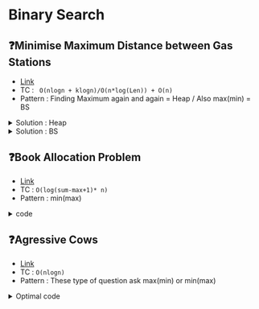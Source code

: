 # Binary Search
<!--
## ❓Agressive Cows
- [Link](https://www.spoj.com/problems/AGGRCOW/) <br>
- TC : `O(nlogn)`
- Pattern : How to recognize it .
<details>
<summary>code</summary>
  
```cpp []

```
</details>
-->

## ❓Minimise Maximum Distance between Gas Stations
- [Link](https://leetcode.com/problems/minimize-max-distance-to-gas-station/) <br>
- TC : ` O(nlogn + klogn)/O(n*log(Len)) + O(n)`
- Pattern : Finding Maximum again and again = Heap / Also max(min) = BS
<details>
<summary>Solution : Heap </summary>
  
```cpp []



#include <bits/stdc++.h>
using namespace std;

long double minimiseMaxDistance(vector<int> &arr, int k) {
    int n = arr.size(); //size of array.
    vector<int> howMany(n - 1, 0);
    priority_queue<pair<long double, int>> pq;

    //insert the first n-1 elements into pq
    //with respective distance values:
    for (int i = 0; i < n - 1; i++) {
        pq.push({arr[i + 1] - arr[i], i});
    }

    //Pick and place k gas stations:
    for (int gasStations = 1; gasStations <= k; gasStations++) {
        //Find the maximum section
        //and insert the gas station:
        auto tp = pq.top();
        pq.pop();
        int secInd = tp.second;

        //insert the current gas station:
        howMany[secInd]++;

        long double inidiff = arr[secInd + 1] - arr[secInd];
        long double newSecLen = inidiff / (long double)(howMany[secInd] + 1);
        pq.push({newSecLen, secInd});
    }

    return pq.top().first;
}

```
</details>

<details>
<summary>Solution : BS</summary>
  
```cpp []



#include <bits/stdc++.h>
using namespace std;

int numberOfGasStationsRequired(long double dist, vector<int> &arr) {
    int n = arr.size(); // size of the array
    int cnt = 0;
    for (int i = 1; i < n; i++) {
        int numberInBetween = ((arr[i] - arr[i - 1]) / dist);
        if ((arr[i] - arr[i - 1]) == (dist * numberInBetween)) {
            numberInBetween--;
        }
        cnt += numberInBetween;
    }
    return cnt;
}

long double minimiseMaxDistance(vector<int> &arr, int k) {
    int n = arr.size(); // size of the array
    long double low = 0;
    long double high = 0;

    //Find the maximum distance:
    for (int i = 0; i < n - 1; i++) {
        high = max(high, (long double)(arr[i + 1] - arr[i]));
    }

    //Apply Binary search:
    long double diff = 1e-6 ;
    while (high - low > diff) {
        long double mid = (low + high) / (2.0);
        int cnt = numberOfGasStationsRequired(mid, arr);
        if (cnt > k) {
            low = mid;
        }
        else {
            high = mid;
        }
    }
    return high;
}


```
</details>

## ❓Book Allocation Problem
- [Link](https://bit.ly/3MZQOct) <br>
- TC : `O(log(sum-max+1)* n)`
- Pattern : min(max)
<details>
<summary>code</summary>
  
```cpp []



#include <bits/stdc++.h>
using namespace std;

int countStudents(vector<int> &arr, int pages) {
    int n = arr.size(); //size of array.
    int students = 1;
    long long pagesStudent = 0;
    for (int i = 0; i < n; i++) {
        if (pagesStudent + arr[i] <= pages) {
            //add pages to current student
            pagesStudent += arr[i];
        }
        else {
            //add pages to next student
            students++;
            pagesStudent = arr[i];
        }
    }
    return students;
}

int findPages(vector<int>& arr, int n, int m) {
    //book allocation impossible:
    if (m > n) return -1;

    int low = *max_element(arr.begin(), arr.end());
    int high = accumulate(arr.begin(), arr.end(), 0);
    while (low <= high) {
        int mid = (low + high) / 2;
        int students = countStudents(arr, mid);
        if (students > m) {
            low = mid + 1;
        }
        else {
            high = mid - 1;
        }
    }
    return low;
}

```
</details>


## ❓Agressive Cows
- [Link](https://www.spoj.com/problems/AGGRCOW/) <br>
- TC : `O(nlogn)`
- Pattern : These type of question ask max(min) or min(max) 
<details>
<summary>Optimal code</summary>
  
```cpp []
  
bool canWePlace(vector<int> &stalls, int dist, int cows) {
    int n = stalls.size(); //size of array
    int cntCows = 1; //no. of cows placed
    int last = stalls[0]; //position of last placed cow.
    for (int i = 1; i < n; i++) {
        if (stalls[i] - last >= dist) {
            cntCows++; //place next cow.
            last = stalls[i]; //update the last location.
        }
        if (cntCows >= cows) return true;
    }
    return false;
}
int aggressiveCows(vector<int> &stalls, int k) {
    int n = stalls.size(); //size of array
    //sort the stalls[]:
    sort(stalls.begin(), stalls.end());

    int low = 1, high = stalls[n - 1] - stalls[0];
    //apply binary search:
    while (low <= high) {
        int mid = (low + high) / 2;
        if (canWePlace(stalls, mid, k) == true) {
            low = mid + 1;
        }
        else high = mid - 1;
    }
    return high;
}

```
</details>

